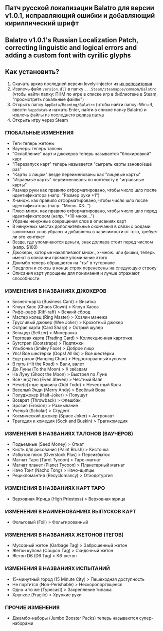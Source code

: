 Патч русской локализации Balatro для версии v1.0.1, исправляющий ошибки и добавляющий кириллический шрифт
---
Balatro v1.0.1's Russian Localization Patch, correcting linguistic and logical errors and adding a custom font with cyrillic glyphs
---
## Как установить?
1. Скачать архив последней версии lovely-injector из [их репозитория](https://github.com/ethangreen-dev/lovely-injector/releases)
2. Извлечь файл `version.dll` в папку `...Steam/steamapps/common/Balatro` (чтобы найти папку: ПКМ по игре в списке игр в библиотеке в Steam, "просмотреть локальные файлы")
3. Открыть папку `AppData/Roaming/Balatro` (чтобы найти папку: Win+R, ввести `%appdata%` и нажать Enter, найти в списке папку Balatro) и извлечь файлы из последнего [релиза патча](https://github.com/TATAPNHOB/balatrorulang/releases)
4. Открыть игру через Steam

### ГЛОБАЛЬНЫЕ ИЗМЕНЕНИЯ
- Теги теперь жетоны
- Ваучеры теперь талоны
- "Ослабление" карт и джокеров теперь называется "блокировкой" карт
- "Перезапуск карт" теперь называется "сыграть карты заново/ещё раз"
- "Карты с лицом" везде переименованы как "лицевые карты"
- "Играемые карты" переименованы по контексту в "игральные карты"
- Размер руки как правило отформатировано, чтобы число шло после идентификатора (напр. "Размер руки +1")
- Х-множ. как правило отформатировано, чтобы число шло после идентификатора (напр. "Множ. Х3...")
- Плюс-множ. как правило отформатировано, чтобы число шло перед идентификатором (напр. "+10 множ...")
- Убраны ненужные сокращения слов в описаниях карт
- В ненужных местах дополнительные окончания в связи с родами зависимых слов убраны и добавлены в зависимости от того, требует ли это контекст
- Везде, где упоминаются деньги, знак доллара стоит перед числом (напр. $100)
- Джокеры, которые накапливают множ., х-множ. или фишки, теперь имеют в описании прямое упоминание этого
- Джимбо теперь обращается на "ты" в туториале
- Предлоги и союзы в конце строк перенесены на следующую строку
- Описания карт упрощены для понимания и лучше отражают способности

### ИЗМЕНЕНИЯ В НАЗВАНИЯХ ДЖОКЕРОВ
- Бизнес-карта (Business Card) > Визитка
- Клоун Хаос (Chaos Clown) > Клоун Хаоса
- Рифф-рафф (Riff-raff) > Всякий сброд
- Мастер колец (Ring Master) > Хозяин манежа
- Трусливый джокер (Wee Joker) > Крохотный джокер 
- Острая карта (Card Sharp) > Острый шулер
- Зельцер (Seltzer) > Минералка
- Торговая карта (Trading Card) > Коллекционная карточка
- Бутстрэп (Bootstraps) > Подтяжки
- Улыбочка (Smiley Face) > Доброе лицо
- Упс! Все шестерки (Oops! All 6s) > Все шестёрки
- Еще разок (Hanging Chad) > Недооторванный кусочек
- В путь (Hit the Road) > Вали, валет
- До Луны (To the Moon) > К звёздам
- На Луну (Shoot the Moon) > Выстрел по Луне
- Всё че(с)тно (Even Steven) > Честный Валя
- Нече(с)тные правила (Odd Todd) > Нечестный Коля
- Веселый Энди (Merry Andy) > Весёлый Вова
- Полуджокер (Half-Joker) > Полушут
- Возврат (Throwback) > Флешбэк
- Эрозия (Erosion) > Размывание
- Ученый (Scholar) > Студент
- Космический джокер (Space Joker) > Астронавт
- Трагедия и комедия (Sock and Buskin) > Трагикомедия

### ИЗМЕНЕНИЯ В НАЗВАНИЯХ ТАЛОНОВ (ВАУЧЕРОВ)
- Подъемные (Seed Money) > Откат
- Кисть для рисования (Paint Brush) > Кисточка
- Избыток плюс (Overstock Plus) > Переизбыток
- Магнат Таро (Tarot Tycoon) > Таро-магнат
- Магнат планет (Planet Tycoon) > Планетарный магнат
- Начо Тонг (Nacho Tong) > Начо-щипцы
- Рецикломантия (Recyclomancy) > Отходотургия

### ИЗМЕНЕНИЯ В НАЗВАНИЯХ КАРТ ТАРО
- Верховная Жрица (High Priestess) > Верховная жрица

### ИЗМЕНЕНИЯ В НАИМЕНОВАНИЯХ ВЫПУСКОВ КАРТ
- Фольговый (Foil) > Фольгированный

### ИЗМЕНЕНИЯ В НАЗВАНИЯХ ЖЕТОНОВ (ТЕГОВ)
- Мусорный жетон (Garbage Tag) > Заброшенный жетон
- Жетон купона (Coupon Tag) > Скидочный жетон
- Жетон D6 (D6 Tag) > К6-жетон


### ИЗМЕНЕНИЯ В НАЗВАНИЯХ ИСПЫТАНИЙ
- 15-минутный город (15 Minute City) > Пешеходная доступность
- Не портится (Non-Perishable) > Нескоропортящееся
- Одно и то же (Typecast) > Закрепление типажа
- Хрупкое (Fragile) > Хрупкие руки

### ПРОЧИЕ ИЗМЕНЕНИЯ
- Джамбо-наборы (Jumbo Booster Packs) теперь называются супер-наборами
